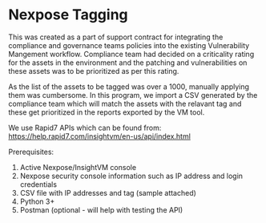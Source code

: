 # Nexpose Tagging

This was created as a part of support contract for integrating the compliance and governance teams policies into the existing Vulnerability Mangement workflow. Compliance team had decided on a criticality rating for the assets in the environment and the patching and vulnerabilities on these assets was to be prioritized as per this rating. 

As the list of the assets to be tagged was over a 1000, manually applying them was cumbersome. In this program, we import a CSV generated by the compliance team which will match the assets with the relavant tag and these get prioritized in the reports exported by the VM tool. 

We use Rapid7 APIs which can be found from: https://help.rapid7.com/insightvm/en-us/api/index.html

Prerequisites:
1. Active Nexpose/InsightVM console
2. Nexpose security console information such as IP address and login credentials
3. CSV file with IP addresses and tag (sample attached) 
4. Python 3+
5. Postman (optional - will help with testing the API)
